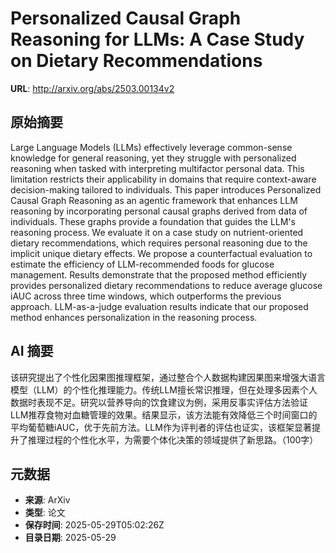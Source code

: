 # Personalized Causal Graph Reasoning for LLMs: A Case Study on Dietary Recommendations

**URL**: http://arxiv.org/abs/2503.00134v2

## 原始摘要

Large Language Models (LLMs) effectively leverage common-sense knowledge for
general reasoning, yet they struggle with personalized reasoning when tasked
with interpreting multifactor personal data. This limitation restricts their
applicability in domains that require context-aware decision-making tailored to
individuals. This paper introduces Personalized Causal Graph Reasoning as an
agentic framework that enhances LLM reasoning by incorporating personal causal
graphs derived from data of individuals. These graphs provide a foundation that
guides the LLM's reasoning process. We evaluate it on a case study on
nutrient-oriented dietary recommendations, which requires personal reasoning
due to the implicit unique dietary effects. We propose a counterfactual
evaluation to estimate the efficiency of LLM-recommended foods for glucose
management. Results demonstrate that the proposed method efficiently provides
personalized dietary recommendations to reduce average glucose iAUC across
three time windows, which outperforms the previous approach. LLM-as-a-judge
evaluation results indicate that our proposed method enhances personalization
in the reasoning process.


## AI 摘要

该研究提出了个性化因果图推理框架，通过整合个人数据构建因果图来增强大语言模型（LLM）的个性化推理能力。传统LLM擅长常识推理，但在处理多因素个人数据时表现不足。研究以营养导向的饮食建议为例，采用反事实评估方法验证LLM推荐食物对血糖管理的效果。结果显示，该方法能有效降低三个时间窗口的平均葡萄糖iAUC，优于先前方法。LLM作为评判者的评估也证实，该框架显著提升了推理过程的个性化水平，为需要个体化决策的领域提供了新思路。（100字）

## 元数据

- **来源**: ArXiv
- **类型**: 论文
- **保存时间**: 2025-05-29T05:02:26Z
- **目录日期**: 2025-05-29
